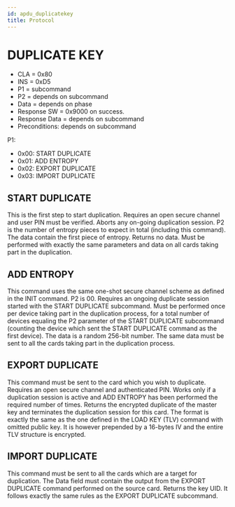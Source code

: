 ```yaml
---
id: apdu_duplicatekey
title: Protocol
---
```


# DUPLICATE KEY

* CLA = 0x80
* INS = 0xD5
* P1 = subcommand
* P2 = depends on subcommand
* Data = depends on phase
* Response SW = 0x9000 on success.
* Response Data = depends on subcommand
* Preconditions: depends on subcommand

P1:
* 0x00: START DUPLICATE
* 0x01: ADD ENTROPY
* 0x02: EXPORT DUPLICATE
* 0x03: IMPORT DUPLICATE

## START DUPLICATE
This is the first step to start duplication. Requires an open secure channel and user PIN must be verified. Aborts any on-going duplication session. P2 is the number of entropy pieces to expect in total (including this command). The data contain the first piece of entropy. Returns no data. Must be performed with exactly the same parameters and data on all cards taking part in the duplication.

## ADD ENTROPY
This command uses the same one-shot secure channel scheme as defined in the INIT command. P2 is 00. Requires an ongoing duplicate session started with the START DUPLICATE subcommand. Must be performed once per device taking part in the duplication process, for a total number of devices equaling the P2 parameter of the START DUPLICATE subcommand (counting the device which sent the START DUPLICATE command as the first device). The data is a random 256-bit number. The same data must be sent to all the cards taking part in the duplication process.

## EXPORT DUPLICATE
This command must be sent to the card which you wish to duplicate. Requires an open secure channel and authenticated PIN. Works only if a duplication session is active and ADD ENTROPY has been performed the required number of times. Returns the encrypted duplicate of the master key and terminates the duplication session for this card. The format is exactly the same as the one defined in the LOAD KEY (TLV) command with omitted public key. It is however prepended by a 16-bytes IV and the entire TLV structure is encrypted.

## IMPORT DUPLICATE
This command must be sent to all the cards which are a target for duplication. The Data field must contain the output from the EXPORT DUPLICATE command performed on the source card. Returns the key UID. It follows exactly the same rules as the EXPORT DUPLICATE subcommand.
